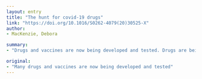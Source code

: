 ```yaml
---
layout: entry
title: "The hunt for covid-19 drugs"
link: "https://doi.org/10.1016/S0262-4079(20)30525-X"
author:
- MacKenzie, Debora

summary:
- "Drugs and vaccines are now being developed and tested. Drugs are being developed, tested and developed. Many drugs are now developing and testing drug and vaccine vaccines. Vaccines and drugs are being used to develop and test drugs and drugs. They are being tested and tested in the U.S. and around the world. It is the first time drugs have been tested and marketed in the United States. More than a million people have died in the UK."

original:
- "Many drugs and vaccines are now being developed and tested"
---
```


